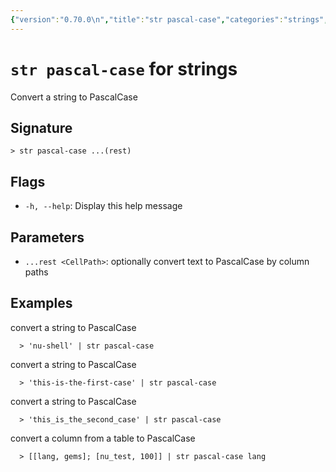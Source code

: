 ```yaml
---
{"version":"0.70.0\n","title":"str pascal-case","categories":"strings","usage":"Convert a string to PascalCase\n"}
---
```

<!-- THIS FILE IS GENERATED BY update_book_commands.cjs USING NUSHELL'S HELP COMMANDS.
REFRAIN FROM EDITING IT MANUALLY.-->
# <code>str pascal-case</code> for strings

<div class='command-title'>Convert a string to PascalCase</div>

## Signature

```> str pascal-case ...(rest)```

## Flags

 * ```-h, --help```: Display this help message
## Parameters

 * ```...rest <CellPath>```: optionally convert text to PascalCase by column paths
## Examples

  convert a string to PascalCase
```shell
  > 'nu-shell' | str pascal-case
```
  convert a string to PascalCase
```shell
  > 'this-is-the-first-case' | str pascal-case
```
  convert a string to PascalCase
```shell
  > 'this_is_the_second_case' | str pascal-case
```
  convert a column from a table to PascalCase
```shell
  > [[lang, gems]; [nu_test, 100]] | str pascal-case lang
```


